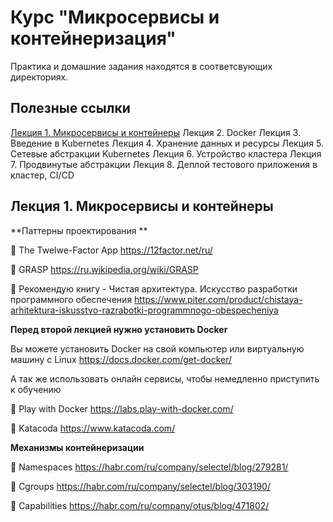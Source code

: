 # Курс "Микросервисы и контейнеризация"

Практика и домашние задания находятся в соответсвующих директориях.

## Полезные ссылки

[Лекция 1. Микросервисы и контейнеры](#Лекция-1.-Микросервисы-и-контейнеры)
Лекция 2. Docker
Лекция 3. Введение в Kubernetes
Лекция 4. Хранение данных и ресурсы
Лекция 5. Сетевые абстракции Kubernetes
Лекция 6. Устройство кластера
Лекция 7. Продвинутые абстракции
Лекция 8. Деплой тестового приложения в кластер, CI/CD

## Лекция 1. Микросервисы и контейнеры

**Паттерны проектирования **

🔹 The Twelwe-Factor App
https://12factor.net/ru/

🔹 GRASP
https://ru.wikipedia.org/wiki/GRASP

🔹 Рекомендую книгу - Чистая архитектура. Искусство разработки программного обеспечения
https://www.piter.com/product/chistaya-arhitektura-iskusstvo-razrabotki-programmnogo-obespecheniya

**Перед второй лекцией нужно установить Docker**

Вы можете установить Docker на свой компьютер или виртуальную машину с Linux
https://docs.docker.com/get-docker/

А так же использовать онлайн сервисы, чтобы немедленно приступить к обучению

🔹 Play with Docker
https://labs.play-with-docker.com/

🔹 Katacoda
https://www.katacoda.com/

**Механизмы контейнеризации**

🔹 Namespaces
https://habr.com/ru/company/selectel/blog/279281/

🔹 Cgroups
https://habr.com/ru/company/selectel/blog/303190/

🔹 Capabilities
https://habr.com/ru/company/otus/blog/471802/
